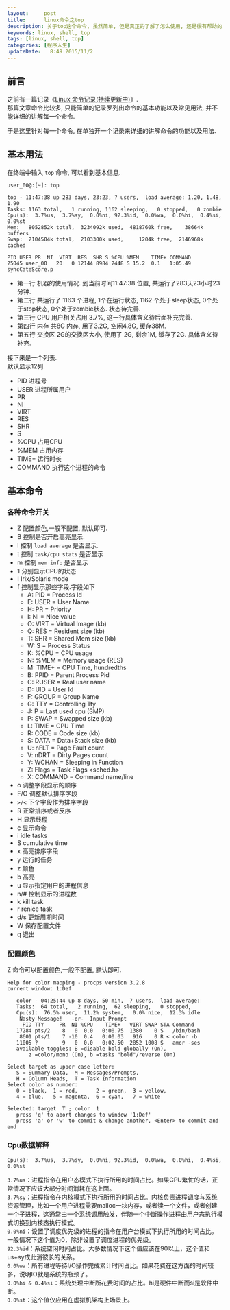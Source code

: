 ```yaml
---
layout:     post
title:      linux命令之top
description: 关于top这个命令, 虽然简单, 但是真正的了解了怎么使用, 还是很有帮助的.  
keywords: linux, shell, top
tags: [linux, shell, top]
categories: [程序人生]
updateDate:   8:49 2015/11/2
---
```


## 前言

之前有一篇记录《[Linux 命令记录(持续更新中)](https://github.tiankonguse.com/blog/2014/09/30/linux-command.html)》.  
那篇文章命令比较多, 只能简单的记录罗列出命令的基本功能以及常见用法, 并不能详细的讲解每一个命令.  

于是这里针对每一个命令, 在单独开一个记录来详细的讲解命令的功能以及用法.  


## 基本用法

在终端中输入 `top` 命令, 可以看到基本信息.  

```
user_00@:[~]: top

top - 11:47:38 up 283 days, 23:23, ? users,  load average: 1.20, 1.48, 1.90
Tasks: 1163 total,   1 running, 1162 sleeping,   0 stopped,   0 zombie
Cpu(s):  3.7%us,  3.7%sy,  0.0%ni, 92.3%id,  0.0%wa,  0.0%hi,  0.4%si,  0.0%st
Mem:   8052852k total,  3234092k used,  4818760k free,    38664k buffers
Swap:  2104504k total,  2103300k used,     1204k free,  2146968k cached

PID USER PR  NI  VIRT  RES  SHR S %CPU %MEM    TIME+ COMMAND              
25045 user_00   20   0 12144 8984 2448 S 15.2  0.1   1:05.49 syncCateScore.p
```


* 第一行 机器的使用情况. 到当前时间11:47:38 位置,  共运行了283天23小时23分钟.  
* 第二行 共运行了 1163 个进程, 1个在运行状态, 1162 个处于sleep状态, 0个处于stop状态, 0个处于zombie状态.  状态待完善.  
* 第三行 CPU 用户相关占用 3.7%, 这一行具体含义待后面补充完善.  
* 第四行 内存 共8G 内存, 用了3.2G, 空闲4.8G, 缓存38M.  
* 第五行 交换区  2G的交换区大小, 使用了 2G, 剩余1M, 缓存了2G.  具体含义待补充.  


接下来是一个列表.  
默认显示12列.  

* PID 进程号
* USER 进程所属用户
* PR 
* NI
* VIRT
* RES
* SHR
* S       
* %CPU  占用CPU
* %MEM  占用内存
* TIME+ 运行时长
* COMMAND 执行这个进程的命令


## 基本命令


### 各种命令开关

* Z 配置颜色,一般不配置, 默认即可.   
* B 控制是否开启高亮显示.  
* l 控制 `load average` 是否显示.  
* t 控制  `task/cpu stats` 是否显示
* m 控制 `mem info` 是否显示
* 1 分别显示CPU的状态
* I Irix/Solaris mode 
* f 控制显示那些字段.字段如下  
    * A: PID        = Process Id
    * E: USER       = User Name
    * H: PR         = Priority
    * I: NI         = Nice value
    * O: VIRT       = Virtual Image (kb)
    * Q: RES        = Resident size (kb)
    * T: SHR        = Shared Mem size (kb)
    * W: S          = Process Status
    * K: %CPU       = CPU usage
    * N: %MEM       = Memory usage (RES)
    * M: TIME+      = CPU Time, hundredths
    * B: PPID       = Parent Process Pid
    * C: RUSER      = Real user name
    * D: UID        = User Id
    * F: GROUP      = Group Name
    * G: TTY        = Controlling Tty
    * J: P          = Last used cpu (SMP)
    * P: SWAP       = Swapped size (kb)
    * L: TIME       = CPU Time
    * R: CODE       = Code size (kb)
    * S: DATA       = Data+Stack size (kb)
    * U: nFLT       = Page Fault count
    * V: nDRT       = Dirty Pages count
    * Y: WCHAN      = Sleeping in Function
    * Z: Flags      = Task Flags <sched.h>
    * X: COMMAND    = Command name/line
* o 调整字段显示的顺序
* F/O 调整默认排序字段
* `>/<` 下个字段作为排序字段
* R 正常排序或者反序
* H 显示线程
* c 显示命令
* i idle tasks
* S cumulative time
* x 高亮排序字段
* y 运行的任务
* z 颜色
* b 高亮
* u 显示指定用户的进程信息
* n/# 控制显示的进程数
* k kill task
* r renice task
* d/s 更新周期时间
* W 保存配置文件
* q 退出




### 配置颜色

Z 命令可以配置颜色,一般不配置, 默认即可.  

```
Help for color mapping - procps version 3.2.8
current window: 1:Def

   color - 04:25:44 up 8 days, 50 min,  7 users,  load average:
   Tasks:  64 total,   2 running,  62 sleeping,   0 stopped,
   Cpu(s):  76.5% user,  11.2% system,   0.0% nice,  12.3% idle
    Nasty Message!   -or-  Input Prompt
     PID TTY     PR  NI %CPU    TIME+   VIRT SWAP STA Command  
   17284 pts/2    8   0  0.0   0:00.75  1380    0 S   /bin/bash 
    8601 pts/1    7 -10  0.4   0:00.03   916    0 R < color -b 
   11005 ?        9   0  0.0   0:02.50  2852 1008 S   amor -ses 
   available toggles: B =disable bold globally (On),
       z =color/mono (On), b =tasks "bold"/reverse (On)

Select target as upper case letter:
   S = Summary Data,  M = Messages/Prompts,
   H = Column Heads,  T = Task Information
Select color as number:
   0 = black,  1 = red,      2 = green,  3 = yellow,
   4 = blue,   5 = magenta,  6 = cyan,   7 = white

Selected: target  T ; color  1 
   press 'q' to abort changes to window '1:Def'
   press 'a' or 'w' to commit & change another, <Enter> to commit and end
```

### Cpu数据解释


```
Cpu(s):  3.7%us,  3.7%sy,  0.0%ni, 92.3%id,  0.0%wa,  0.0%hi,  0.4%si,  0.0%st
```


`3.7%us`：进程指令在用户态模式下执行所用的时间占比。如果CPU繁忙的话，正常情况下应该大部分时间消耗在这上面。  
`3.7%sy`：进程指令在内核模式下执行所用的时间占比。内核负责进程调度与系统资源管理，比如一个用户进程需要malloc一块内存，或者读一个文件，或者创建一个子进程，这通常由一个系统调用触发，伴随一个中断操作进程由用户态执行模式切换到内核态执行模式。  
`0.0%ni`：设置了调度优先级的进程的指令在用户台模式下执行所用的时间占比。一般情况下这个值为0，除非设置了调度进程的优先级。  
`92.3%id`：系统空闲时间占比。大多数情况下这个值应该在90以上，这个值和us+sy成此消彼长的关系。  
`0.0%wa`：所有进程等待I/O操作完成累计时间占比。如果花费在这方面的时间较多，说明IO就是系统的瓶颈了。  
`0.0%hi & 0.4%si`：系统处理中断所花费时间的占比。hi是硬件中断而si是软件中断。  
`0.0%st`：这个值仅应用在虚拟机架构上场景上。  
